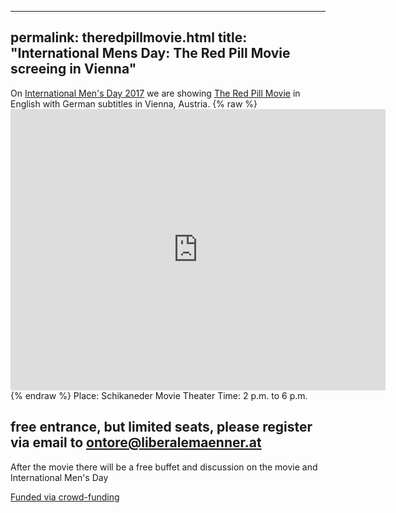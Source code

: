  ---
permalink: theredpillmovie.html
title: "International Mens Day: The Red Pill Movie screeing in Vienna"
---

On [International Men's Day 2017](https://www.youtube.com/watch?v=MGrpKpFSBj4) we are showing [The Red Pill Movie](http://theredpillmovie.com/) in English with German subtitles in Vienna, Austria.
{% raw %}<iframe src="https://www.google.com/maps/embed?pb=!1m14!1m8!1m3!1d10638.059287082864!2d16.3652556!3d48.1966989!3m2!1i1024!2i768!4f13.1!3m3!1m2!1s0x0%3A0xd69054980956e927!2sSchikaneder!5e0!3m2!1sde!2sat!4v1510586264708" width="600" height="450" frameborder="0" style="border:0" allowfullscreen></iframe>{% endraw %}
Place: Schikaneder Movie Theater
Time: 2 p.m. to 6 p.m.
## free entrance, but limited seats, please register via email to ontore@liberalemaenner.at

After the movie there will be a free buffet and discussion on the movie and International Men's Day

[Funded via crowd-funding](https://www.startnext.com/red-pill-wien)
